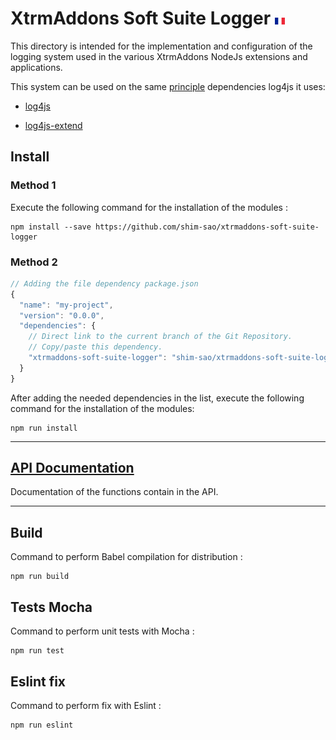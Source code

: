 # XtrmAddons Soft Suite Logger [![fr-FR](https://github.com/shim-sao/assets/blob/master/images/france-flag-icon-16.png)](README.fr-FR.md)

This directory is intended for the implementation and configuration of the logging system used in the various XtrmAddons NodeJs extensions and applications.


This system can be used on the same [principle](docs/README.md) dependencies log4js it uses:

* [log4js](https://www.npmjs.com/package/log4js)

* [log4js-extend](https://www.npmjs.com/package/log4js-extend)

## Install

### Method 1

Execute the following command for the installation of the modules :

```batch
npm install --save https://github.com/shim-sao/xtrmaddons-soft-suite-logger
```

### Method 2

```js
// Adding the file dependency package.json
{
  "name": "my-project",
  "version": "0.0.0",
  "dependencies": {
    // Direct link to the current branch of the Git Repository.
    // Copy/paste this dependency.
    "xtrmaddons-soft-suite-logger": "shim-sao/xtrmaddons-soft-suite-logger"
  }
}
```

After adding the needed dependencies in the list, execute the following command for the installation of the modules:

```batch
npm run install
```

---

## [API Documentation](docs/README.md)

Documentation of the functions contain in the API.

---

## Build

Command to perform Babel compilation for distribution :

```batch
npm run build
```

## Tests Mocha

Command to perform unit tests with Mocha :

```batch
npm run test
```

## Eslint fix

Command to perform fix with Eslint :

```batch
npm run eslint
```